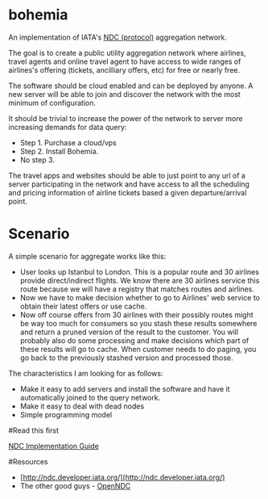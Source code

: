 # bohemia
An implementation of IATA's [NDC (protocol)](https://www.iata.org/whatwedo/airline-distribution/ndc/pages/default.aspx) aggregation network.

The goal is to create a public utility aggregation network where airlines, travel agents and online travel agent to have access to wide ranges of airlines's offering (tickets, ancilliary offers, etc) for free or nearly free.

The software should be cloud enabled and can be deployed by anyone. A new server will be able to join and discover the network with the most minimum of configuration. 

It should be trivial to increase the power of the network to server more increasing demands for data query:

- Step 1. Purchase a cloud/vps
- Step 2. Install Bohemia.
- No step 3.

The travel apps and websites should be able to just point to any url of a server participating in the network and have access to all the scheduling and pricing information of airline tickets based a given departure/arrival point.

# Scenario

A simple scenario for aggregate works like this:

- User looks up Istanbul to London. This is a popular route and 30 airlines provide direct/indirect flights. We know there are 30 airlines service this route because we will have a registry that matches routes and airlines.
- Now we have to make decision whether to go to Airlines' web service to obtain their latest offers or use cache.
- Now off course offers from 30 airlines with their possibly routes might be way too much for consumers so you stash these results somewhere and return a pruned version of the result to the customer. You will probably also do some processing and make decisions which part of these results will go to cache. When customer needs to do paging, you go back to the previously stashed version and processed those.

The characteristics I am looking for as follows:
- Make it easy to add servers and install the software and have it automatically joined to the query network.
- Make it easy to deal with dead nodes
- Simple programming model

#Read this first

[NDC Implementation Guide](http://www.iata.org/whatwedo/airline-distribution/ndc/Documents/ndc-implementation-guide.pdf)

#Resources

- [http://ndc.developer.iata.org/](http://ndc.developer.iata.org/)
- The other good guys - [OpenNDC](http://open-ndc.org/)

